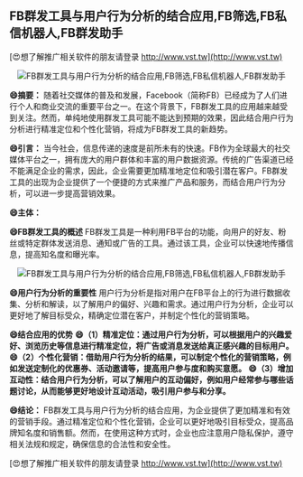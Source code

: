 ## **FB群发工具与用户行为分析的结合应用,FB筛选,FB私信机器人,FB群发助手**

[😍想了解推广相关软件的朋友请登录 http://www.vst.tw](http://www.vst.tw)

 <center><img src="https://vst.tw/MP4/tuiguang/png/1.png" alt="FB群发工具与用户行为分析的结合应用,FB筛选,FB私信机器人,FB群发助手"></center>

**😄摘要：**
随着社交媒体的普及和发展，Facebook（简称FB）已经成为了人们进行个人和商业交流的重要平台之一。在这个背景下，FB群发工具的应用越来越受到关注。然而，单纯地使用群发工具可能不能达到预期的效果，因此结合用户行为分析进行精准定位和个性化营销，将成为FB群发工具的新趋势。

**😄引言：**
当今社会，信息传递的速度是前所未有的快速。FB作为全球最大的社交媒体平台之一，拥有庞大的用户群体和丰富的用户数据资源。传统的广告渠道已经不能满足企业的需求，因此，企业需要更加精准地定位和吸引潜在客户。FB群发工具的出现为企业提供了一个便捷的方式来推广产品和服务，而结合用户行为分析，可以进一步提高营销效果。

**😄主体：**

**😄FB群发工具的概述**
FB群发工具是一种利用FB平台的功能，向用户的好友、粉丝或特定群体发送消息、通知或广告的工具。通过该工具，企业可以快速地传播信息，提高知名度和曝光率。

 <center><img src="https://vst.tw/MP4/tuiguang/png/3.png" alt="FB群发工具与用户行为分析的结合应用,FB筛选,FB私信机器人,FB群发助手"></center>

**😄用户行为分析的重要性**
用户行为分析是指对用户在FB平台上的行为进行数据收集、分析和解读，以了解用户的偏好、兴趣和需求。通过用户行为分析，企业可以更好地了解目标受众，精确定位潜在客户，并制定个性化的营销策略。

**😄结合应用的优势**
**😄（1）精准定位：通过用户行为分析，可以根据用户的兴趣爱好、浏览历史等信息进行精准定位，将广告或消息发送给真正感兴趣的目标用户。**
**😄（2）个性化营销：借助用户行为分析的结果，可以制定个性化的营销策略，例如发送定制化的优惠券、活动邀请等，提高用户参与度和购买意愿。**
**😄（3）增加互动性：结合用户行为分析，可以了解用户的互动偏好，例如用户经常参与哪些话题讨论，从而能够更好地设计互动活动，吸引用户参与和分享。**

**😄结论：**
FB群发工具与用户行为分析的结合应用，为企业提供了更加精准和有效的营销手段。通过精准定位和个性化营销，企业可以更好地吸引目标受众，提高品牌知名度和销售额。然而，在使用这种方式时，企业也应注意用户隐私保护，遵守相关法规和规定，确保信息的合法性和安全性。

[😍想了解推广相关软件的朋友请登录 http://www.vst.tw](http://www.vst.tw)



